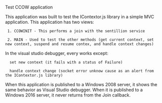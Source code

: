 Test CCOW application

This application was built to test the IContextor.js library in a simple MVC application.
This application has two views:

     1. CCOWINIT - This performs a join with the sentillion service
     
     2. MAIN - Used to test the other methods (get current context, set new context, suspend and resume contex, and handle context changes)

In the visual studio debugger, every works except:

      set new context (it fails with a status of Failure)
      
      handle context change (socket error unknow cause as an alert from the IContextor.js library)
      
When this application is published to a Windows 2008 server, it shows the same behavior as Visual Studio debugger. When it is published to a Windows 2016 server, it never returns from the Join callback.
